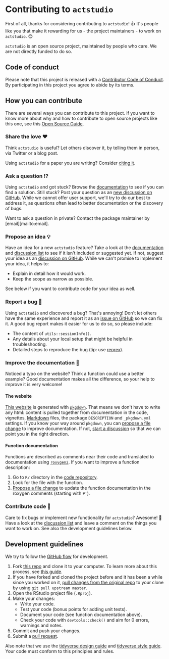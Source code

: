 # Contributing to `actstudio`

<!-- This CONTRIBUTING.md is adapted from https://gist.github.com/peterdesmet/e90a1b0dc17af6c12daf6e8b2f044e7c -->

First of all, thanks for considering contributing to `actstudio`! 👍 It's people like you that make it rewarding for us - the project maintainers - to work on `actstudio`. 😊

`actstudio` is an open source project, maintained by people who care. We are not directly funded to do so.

[repo]: https://github.com/gipsousp/actstudio
[issues]: https://github.com/gipsousp/actstudio/issues
[discussions]: https://github.com/gipsousp/actstudio/discussions
[new_issue]: https://github.com/gipsousp/actstudio/issues/new
[new_discussion]: https://github.com/gipsousp/actstudio/discussions/new
[website]: https://gipsousp.github.io/actstudio
[citation]: https://gipsousp.github.io/actstudio//authors.html
[email]: mailto:danvartan@gmail.com

## Code of conduct

Please note that this project is released with a [Contributor Code of Conduct](CODE_OF_CONDUCT.md). By participating in this project you agree to abide by its terms.

## How you can contribute

There are several ways you can contribute to this project. If you want to know more about why and how to contribute to open source projects like this one, see this [Open Source Guide](https://opensource.guide/how-to-contribute/).

### Share the love ❤️

Think `actstudio` is useful? Let others discover it, by telling them in person, via Twitter or a blog post.

Using `actstudio` for a paper you are writing? Consider [citing it][citation].

### Ask a question ⁉️

Using `actstudio` and got stuck? Browse the [documentation][website] to see if you can find a solution. Still stuck? Post your question as an [new discussion on GitHub][new_discussion]. While we cannot offer user support, we'll try to do our best to address it, as questions often lead to better documentation or the discovery of bugs.

Want to ask a question in private? Contact the package maintainer by [email][mailto:email].

### Propose an idea 💡

Have an idea for a new `actstudio` feature? Take a look at the [documentation][website] and [discussion list][discussions] to see if it isn't included or suggested yet. If not, suggest your idea as an [discussion on GitHub][new_discussion]. While we can't promise to implement your idea, it helps to:

* Explain in detail how it would work.
* Keep the scope as narrow as possible.

See below if you want to contribute code for your idea as well.

### Report a bug 🐛

Using `actstudio` and discovered a bug? That's annoying! Don't let others have the same experience and report it as an [issue on GitHub][new_issue] so we can fix it. A good bug report makes it easier for us to do so, so please include:

* The content of `utils::sessionInfo()`.
* Any details about your local setup that might be helpful in troubleshooting.
* Detailed steps to reproduce the bug (tip: use [reprex](https://reprex.tidyverse.org/)).

### Improve the documentation 📖

Noticed a typo on the website? Think a function could use a better example? Good documentation makes all the difference, so your help to improve it is very welcome!

#### The website

[This website][website] is generated with [`pkgdown`](http://pkgdown.r-lib.org/). That means we don't have to write any html: content is pulled together from documentation in the code, vignettes, [Markdown](https://guides.github.com/features/mastering-markdown/) files, the package `DESCRIPTION` and `_pkgdown.yml` settings. If you know your way around `pkgdown`, you can [propose a file change](https://help.github.com/articles/editing-files-in-another-user-s-repository/) to improve documentation. If not, [start a discussion][new_discussion] so that we can point you in the right direction.

#### Function documentation

Functions are described as comments near their code and translated to documentation using [`roxygen2`](https://klutometis.github.io/roxygen/). If you want to improve a function description:

1. Go to `R/` directory in the [code repository][repo].
2. Look for the file with the function.
3. [Propose a file change](https://help.github.com/articles/editing-files-in-another-user-s-repository/) to update the function documentation in the roxygen comments (starting with `#'`).

### Contribute code 📝

Care to fix bugs or implement new functionality for `actstudio`? Awesome! 👏 Have a look at the [discussion list][issues] and leave a comment on the things you want to work on. See also the development guidelines below.

## Development guidelines

We try to follow the [GitHub flow](https://guides.github.com/introduction/flow/) for development.

1. Fork [this repo][repo] and clone it to your computer. To learn more about this process, see [this guide](https://guides.github.com/activities/forking/).
2. If you have forked and cloned the project before and it has been a while since you worked on it, [pull changes from the original repo](https://help.github.com/articles/merging-an-upstream-repository-into-your-fork/) to your clone by using `git pull upstream master`.
3. Open the RStudio project file (`.Rproj`).
4. Make your changes:
    * Write your code.
    * Test your code (bonus points for adding unit tests).
    * Document your code (see function documentation above).
    * Check your code with `devtools::check()` and aim for 0 errors, warnings and notes.
5. Commit and push your changes.
6. Submit a [pull request](https://guides.github.com/activities/forking/#making-a-pull-request).

Also note that we use the [tidyverse design guide](https://principles.tidyverse.org/) and [tidyverse style guide](https://style.tidyverse.org/). Your code must conform to this principles and rules.
